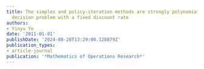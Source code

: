 ```yaml
---
title: The simplex and policy-iteration methods are strongly polynomial for the Markov
  decision problem with a fixed discount rate
authors:
- Yinyu Ye
date: '2011-01-01'
publishDate: '2024-08-28T13:29:00.128879Z'
publication_types:
- article-journal
publication: '*Mathematics of Operations Research*'
---
```

